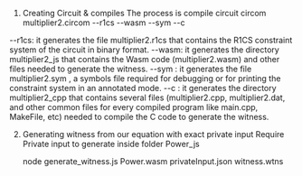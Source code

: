 1. Creating Circuit & compiles 
The process is compile circuit
    circom multiplier2.circom --r1cs --wasm --sym --c

--r1cs: it generates the file multiplier2.r1cs that contains the R1CS constraint system of the circuit in binary format.
--wasm: it generates the directory multiplier2_js that contains the Wasm code (multiplier2.wasm) and other files needed to generate the witness.
--sym : it generates the file multiplier2.sym , a symbols file required for debugging or for printing the constraint system in an annotated mode.
--c : it generates the directory multiplier2_cpp that contains several files (multiplier2.cpp, multiplier2.dat, and other common files for every compiled program like main.cpp, MakeFile, etc) needed to compile the C code to generate the witness.

2. Generating witness from our equation with exact private input 
Require Private input to generate inside folder Power_js

    node generate_witness.js Power.wasm privateInput.json witness.wtns

